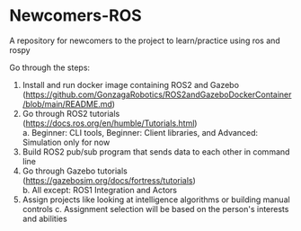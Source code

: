 # Newcomers-ROS
A repository for newcomers to the project to learn/practice using ros and rospy

Go through the steps: 

1. Install and run docker image containing ROS2 and Gazebo (https://github.com/GonzagaRobotics/ROS2andGazeboDockerContainer/blob/main/README.md)  
2. Go through ROS2 tutorials (https://docs.ros.org/en/humble/Tutorials.html)  
  a. Beginner: CLI tools, Beginner: Client libraries, and Advanced: Simulation only for now 
3. Build ROS2 pub/sub program that sends data to each other in command line 
4. Go through Gazebo tutorials (https://gazebosim.org/docs/fortress/tutorials)  
  b. All except: ROS1 Integration and Actors 
6. Assign projects like looking at intelligence algorithms or building manual controls 
  c. Assignment selection will be based on the person's interests and abilities 
